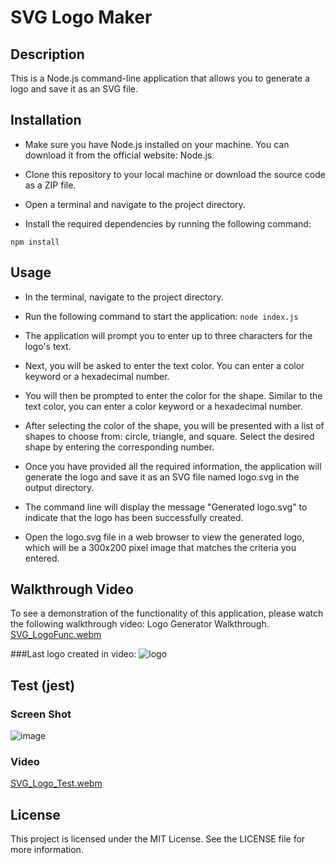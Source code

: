 # SVG Logo Maker

##  Description 

This is a Node.js command-line application that allows you to generate a logo and save it as an SVG file.

## Installation
* Make sure you have Node.js installed on your machine. You can download it from the official website: Node.js.

* Clone this repository to your local machine or download the source code as a ZIP file.

* Open a terminal and navigate to the project directory.

* Install the required dependencies by running the following command:

 `npm install`

## Usage
* In the terminal, navigate to the project directory.

* Run the following command to start the application:
 `node index.js`
* The application will prompt you to enter up to three characters for the logo's text.

* Next, you will be asked to enter the text color. You can enter a color keyword or a hexadecimal number.

* You will then be prompted to enter the color for the shape. Similar to the text color, you can enter a color keyword or a hexadecimal number.

* After selecting the color of the shape, you will be presented with a list of shapes to choose from: circle, triangle, and square. Select the desired shape by entering the corresponding number.

* Once you have provided all the required information, the application will generate the logo and save it as an SVG file named logo.svg in the output directory.

* The command line will display the message "Generated logo.svg" to indicate that the logo has been successfully created.

* Open the logo.svg file in a web browser to view the generated logo, which will be a 300x200 pixel image that matches the criteria you entered.

## Walkthrough Video
To see a demonstration of the functionality of this application, please watch the following walkthrough video: Logo Generator Walkthrough.
[SVG_LogoFunc.webm](https://github.com/JessFarron/SVG-logo-generator/assets/126412050/7cabbfd3-5e47-4592-874d-b7cd42605dcf)

###Last logo created in video: 
![logo](https://github.com/JessFarron/SVG-logo-generator/assets/126412050/ae495fec-76db-4cdc-99de-8d46c8d892eb)


## Test (jest)
### Screen Shot
![image](https://github.com/JessFarron/SVG-logo-generator/assets/126412050/0009e4ff-ebcf-451b-8d37-034f1115589e)
### Video
[SVG_Logo_Test.webm](https://github.com/JessFarron/SVG-logo-generator/assets/126412050/ae3fc172-3963-4ff1-9f11-419b70990ca7)

## License
This project is licensed under the MIT License. See the LICENSE file for more information.
